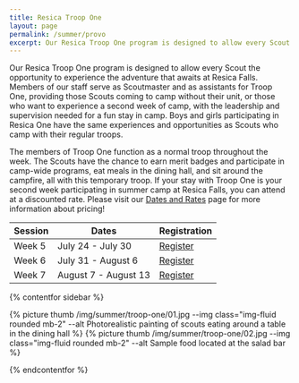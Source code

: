```yaml
---
title: Resica Troop One
layout: page
permalink: /summer/provo
excerpt: Our Resica Troop One program is designed to allow every Scout the opportunity to experience the adventure that awaits at Resica Falls.
---
```


Our Resica Troop One program is designed to allow every Scout the opportunity to experience the adventure that awaits at Resica Falls. Members of our staff serve as Scoutmaster and as assistants for Troop One, providing those Scouts coming to camp without their unit, or those who want to experience a second week of camp, with the leadership and supervision needed for a fun stay in camp. Boys and girls participating in Resica One have the same experiences and opportunities as Scouts who camp with their regular troops.

The members of Troop One function as a normal troop throughout the week. The Scouts have the chance to earn merit badges and participate in camp-wide programs, eat meals in the dining hall, and sit around the campfire, all with this temporary troop. If your stay with Troop One is your second week participating in summer camp at Resica Falls, you can attend at a discounted rate. Please visit our [Dates and Rates](/summer/register) page for more information about pricing!

<table class="table text-center table-sessions">
  <thead class="thead-inverse">
    <tr>
      <th class="text-center">Session</th>
      <th class="text-center">Dates</th>
      <th class="text-center">Registration</th>
    </tr>
  </thead>
  <tbody>
    <tr>
      <td>Week 5</td>
      <td>July 24 - July 30</td>
      <td><a class="btn btn-primary" href="https://scoutingevent.com/525-52835-138428">Register</a></td>
    </tr>
    <tr>
      <td>Week 6</td>
      <td>July 31 - August 6</td>
      <td><a class="btn btn-primary" href="https://scoutingevent.com/525-52835-138429">Register</a></td>
    </tr>
    <tr>
      <td>Week 7</td>
      <td>August 7 - August 13</td>
      <td><a class="btn btn-primary" href="https://scoutingevent.com/525-52835-138430">Register</a></td>
    </tr>
  </tbody>
</table>


{% contentfor sidebar %}

{% picture thumb /img/summer/troop-one/01.jpg --img class="img-fluid rounded mb-2" --alt Photorealistic painting of scouts eating around a table in the dining hall %}
{% picture thumb /img/summer/troop-one/02.jpg --img class="img-fluid rounded mb-2" --alt Sample food located at the salad bar %}

{% endcontentfor %}
